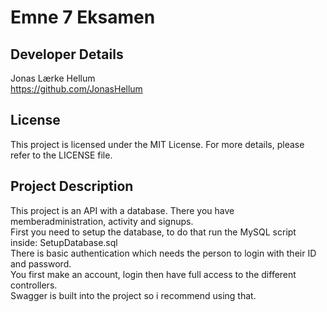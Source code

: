# Emne 7 Eksamen

## Developer Details
Jonas Lærke Hellum<br/>
https://github.com/JonasHellum

## License
This project is licensed under the MIT License. For more details, please refer to the LICENSE file.

## Project Description
This project is an API with a database. There you have memberadministration, activity and signups.<br/>
First you need to setup the database, to do that run the MySQL script inside: SetupDatabase.sql <br/>
There is basic authentication which needs the person to login with their ID and password. <br/>
You first make an account, login then have full access to the different controllers.<br/>
Swagger is built into the project so i recommend using that.<br/>
